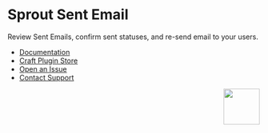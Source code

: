 # Sprout Sent Email

Review Sent Emails, confirm sent statuses, and re-send email to your users.

- [Documentation](https://sprout.barrelstrengthdesign.com/docs/sent-email/)
- [Craft Plugin Store](https://plugins.craftcms.com/sprout-sent-email)
- [Open an Issue](https://github.com/barrelstrength/craft-sprout-sent-email/issues)
- [Contact Support](https://sprout.barrelstrengthdesign.com/docs/support/support.html)

<a href="https://sprout.barrelstrengthdesign.com" target="_blank">
  <img src="https://s3.amazonaws.com/sprout.barrelstrengthdesign.com-assets/content/plugins/sprout-icon.svg" width="72" height="72" align="right">
</a>